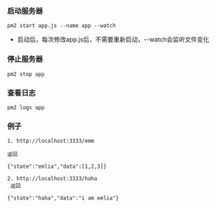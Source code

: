 ### 启动服务器

    pm2 start app.js --name app --watch

 - 启动后，每次修改app.js后，不需要重新启动，--watch会监听文件变化
  
### 停止服务器
    pm2 stop app

### 查看日志
    pm2 logs app

### 例子
    1. http://localhost:3333/emm

    返回

    {"state":"emlia","data":[1,2,3]}

    2. http://localhost:3333/haha
     返回

    {"state":"haha","data":"i am emlia"}